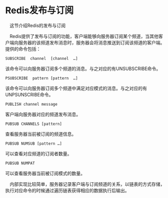 # Redis发布与订阅


&emsp;这节介绍Redis的发布与订阅

&emsp;Redis提供了发布与订阅的功能，客户端能够向服务器订阅某个频道，当其他客户端向服务器的该频道发布消息时，服务器会将消息推送到订阅该频道的客户端。提供的命令包括：

```
SUBSCRIBE  channel  [channel  …]
```

该命令可以向服务器订阅多个频道的消息。与之对应的有UNSUBSCRIBE命令。

```
PSUBSCRIBE  pattern	[pattern  …]
```

该命令可以向服务器订阅多个频道中满足对应模式的消息。与之对应的有UNPSUNSCRIBE命令。

```
PUBLISH channel	message
```

客户端向服务器对应的频道发布消息。

```
PUBSUB CHANNELS [pattern]
```

查看服务器当前被订阅的频道信息。

```
PUBSUB NUMSUB [pattern …]
```

可以查看对应频道的订阅者数量。

```
PUBSUB NUMPAT
```

可以查看服务器当前被订阅模式的数量。

&emsp;内部实现比较简单，服务器记录客户端与订阅频道的关系，以链表的方式存储，执行对应命令的时候通过遍历链表获得相应的数据执行后输出。

